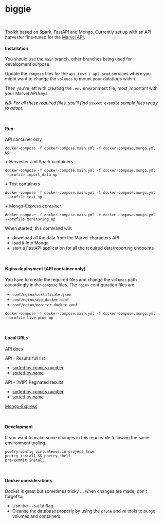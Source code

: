 # biggie
<br>

Toolkit based on Spark, FastAPI and Mongo.
Currently set up with an API harvester fine-tuned for the [Marvel API](https://developer.marvel.com).
<br>


#### Installation
You should use the `main` branch, other branches being used for development purpose.

Update the `compose` files for the `api_test / api_prod` services where you might want to change the `volumes` to mount your data/logs within.

Then you're left with creating the `.env` environment file, most important with your Marvel API keys.

*NB: For all these required files, you'll find `xxxxxx.example` sample files ready to adapt.*

<br>

#### Run
API container only
```
docker-compose -f docker-compose.main.yml -f docker-compose.mongo.yml up
```

\+ Harvester and Spark containers
```
docker-compose -f docker-compose.main.yml -f docker-compose.mongo.yml --profile import_data up
```

\+ Test containers
```
docker-compose -f docker-compose.main.yml -f docker-compose.mongo.yml --profile test up
```

\+ Mongo-Express container
```
docker-compose -f docker-compose.main.yml -f docker-compose.mongo.yml --profile monitoring up
```

When started, this command will:
- download all the data from the Marvel characters API
- load it into Mongo
- start a FastAPI application for all the required data/reporting endpoints

<br>

#### Nginx deployment (API container only)
You have to create the required files and change the `volumes` path accordingly in the `compose` files.
The `nginx` configuration files are:
- `conf/nginx/certificate.json`
- `conf/nginx/app_docker.conf`
- `conf/nginx/monitor_docker.conf`

```
docker-compose -f docker-compose.main.yml -f docker-compose.mongo.yml --profile live_prod up
```
<br>



#### Local URLs

[API docs](http://localhost:8000/docs)

API - Results full list
- [sorted by comics number](http://localhost:8000/api/comics_per_characters?sort_column=comics_available)
- [sorted by name](http://localhost:8000/api/comics_per_characters?sort_column=name)

API - [WIP] Paginated results
- [sorted by comics number](http://localhost:8000/api/comics_per_characters/paginated?sort_column=comics_available)
- [sorted by name](http://localhost:8000/api/comics_per_characters/paginated?sort_column=name)

[Mongo-Express](http://localhost:8081)

<br>

#### Development
If you want to make some changes in this repo while following the same environment tooling.
```
poetry config virtualenvs.in-project true
poetry install && poetry shell
pre-commit install
```

<br>

#### Docker considerations
Docker is great but sometimes tricky ... when changes are made, don't forget to:
- Use the `--build` flag.
- Cleanse the database properly by using the `prune` and `rm` tools to purge volumes and containers.

<br>
